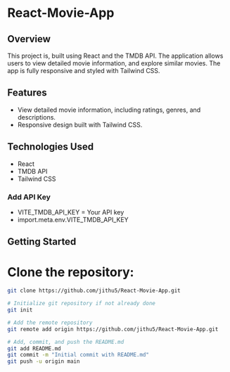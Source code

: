 # React-Movie-App

## Overview

This project is, built using React and the TMDB API. The application allows users to view detailed movie information, and explore similar movies. The app is fully responsive and styled with Tailwind CSS.

## Features

- View detailed movie information, including ratings, genres, and descriptions.
- Responsive design built with Tailwind CSS.

## Technologies Used

- React
- TMDB API
- Tailwind CSS

### Add API Key

- VITE_TMDB_API_KEY = Your API key
- import.meta.env.VITE_TMDB_API_KEY

## Getting Started

# Clone the repository:

```bash
git clone https://github.com/jithu5/React-Movie-App.git

# Initialize git repository if not already done
git init

# Add the remote repository
git remote add origin https://github.com/jithu5/React-Movie-App.git

# Add, commit, and push the README.md
git add README.md
git commit -m "Initial commit with README.md"
git push -u origin main
```
